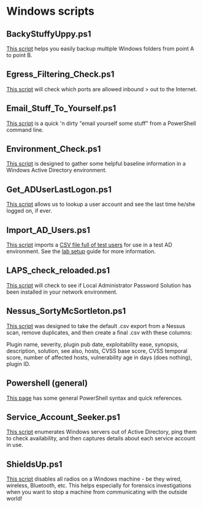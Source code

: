 # Windows scripts

BackyStuffyUppy.ps1
---
[This script](https://bpatty.rocks/scripts/windows/backystuffyuppy.ps1) helps you easily backup multiple Windows folders from point A to point B.

Egress_Filtering_Check.ps1
-----
[This script](https://bpatty.rocks/scripts/windows/egress_filtering_check.ps1) will check which ports are allowed inbound > out to the Internet.

Email_Stuff_To_Yourself.ps1
-----
[This script](https://bpatty.rocks/scripts/windows/email_stuff_to_yourself.ps1) is a quick 'n dirty "email yourself some stuff" from a PowerShell command line.

Environment_Check.ps1
-----
[This script](https://bpatty.rocks/scripts/windows/environment_check.ps1) is designed to gather some helpful baseline information in a Windows Active Directory environment.

Get_ADUserLastLogon.ps1
------
[This script](https://bpatty.rocks/scripts/windows/get_aduserlastlogon.ps1) allows us to lookup a user account and see the last time he/she logged on, if ever.  

Import_AD_Users.ps1
-----
[This script](https://bpatty.rocks/scripts/windows/import_ad_users.ps1) imports a [CSV file full of test users](https://bpatty.rocks/scripts/windows/lusers.csv) for use in a test AD environment.  See the [lab setup](/pentesting/lab_setup/index.md) guide for more information.

LAPS_check_reloaded.ps1
-----
[This script](https://bpatty.rocks/scripts/windows/laps_check_reloaded.ps1) will check to see if Local Administrator Password Solution has been installed in your network environment.

Nessus_SortyMcSortleton.ps1
-----
[This script](https://bpatty.rocks/scripts/windows/nessus_sortymcsortleton.ps1) was designed to take the default .csv export from a Nessus scan, remove duplicates, and then create a final .csv with these columns:

Plugin name, severity, plugin pub date, exploitability ease, synopsis, description, solution, see also, hosts, CVSS base score, CVSS temporal score, number of affected hosts, vulnerability age in days (does nothing), plugin ID.

Powershell (general)
------
[This page](https://bpatty.rocks/scripts/windows/powershell.md) has some general PowerShell syntax and quick references.

Service_Account_Seeker.ps1
---------
[This script](https://bpatty.rocks/scripts/windows/service_account_seeker.ps1) enumerates Windows servers out of Active Directory, ping them to check availability, and then captures details about each service account in use.

ShieldsUp.ps1
----------
[This script](https://bpatty.rocks/scripts/windows/shieldsup.ps1) disables all radios on a Windows machine - be they wired, wireless, Bluetooth, etc.  This helps especially for forensics investigations when you want to stop a machine from communicating with the outside world!
